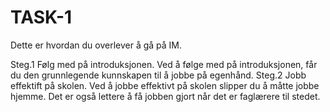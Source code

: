 # TASK-1

Dette er hvordan du overlever å gå på IM.

Steg.1
Følg med på introduksjonen. Ved å følge med på introduksjonen, får du den grunnlegende kunnskapen til å jobbe på egenhånd. 
Steg.2 
Jobb effektift på skolen. Ved å jobbe effektivt på skolen slipper du å måtte jobbe hjemme. Det er også lettere å få jobben gjort når det er faglærere til stedet.
